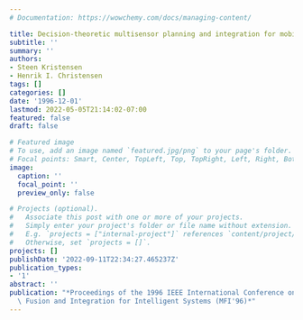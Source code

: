 ```yaml
---
# Documentation: https://wowchemy.com/docs/managing-content/

title: Decision-theoretic multisensor planning and integration for mobile robot navigation.
subtitle: ''
summary: ''
authors:
- Steen Kristensen
- Henrik I. Christensen
tags: []
categories: []
date: '1996-12-01'
lastmod: 2022-05-05T21:14:02-07:00
featured: false
draft: false

# Featured image
# To use, add an image named `featured.jpg/png` to your page's folder.
# Focal points: Smart, Center, TopLeft, Top, TopRight, Left, Right, BottomLeft, Bottom, BottomRight.
image:
  caption: ''
  focal_point: ''
  preview_only: false

# Projects (optional).
#   Associate this post with one or more of your projects.
#   Simply enter your project's folder or file name without extension.
#   E.g. `projects = ["internal-project"]` references `content/project/deep-learning/index.md`.
#   Otherwise, set `projects = []`.
projects: []
publishDate: '2022-09-11T22:34:27.465237Z'
publication_types:
- '1'
abstract: ''
publication: "*Proceedings of the 1996 IEEE International Conference on Multisensor\
  \ Fusion and Integration for Intelligent Systems (MFI'96)*"
---
```


